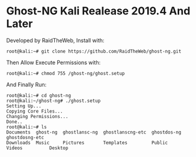 # Ghost-NG Kali Realease 2019.4 And Later

Developed by RaidTheWeb, Install with:

    root@kali:~# git clone https://github.com/RaidTheWeb/ghost-ng.git
    
Then Allow Execute Permissions with:

    root@kali:~# chmod 755 /ghost-ng/ghost.setup
    
And Finally Run:

    root@kali:~# cd ghost-ng
    root@kali:~/ghost-ng# ./ghost.setup
    Setting Up...
    Copying Core Files...
    Changing Permissions...
    Done..
    root@kali:~# ls
    Documents  ghost-ng  ghostlansc-ng  ghostlanscng-etc  ghostdos-ng  ghostdosng-etc
    Downloads  Music     Pictures       Templates         Public       Videos          Desktop
    
    
